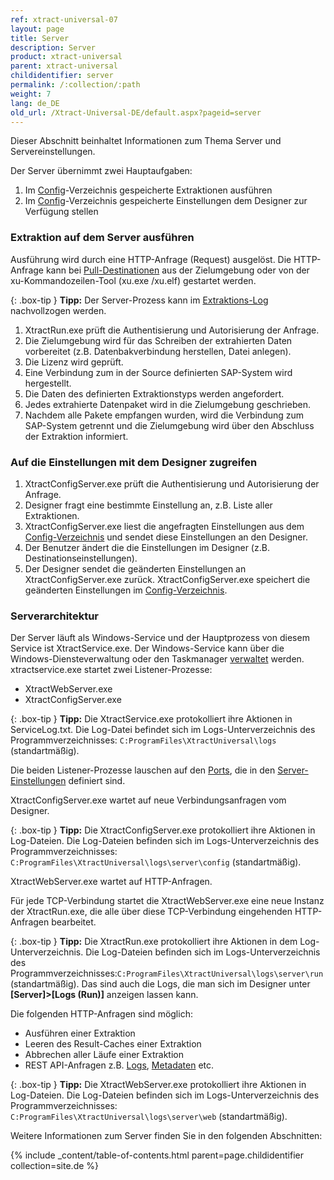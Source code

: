 ```yaml
---
ref: xtract-universal-07
layout: page
title: Server
description: Server
product: xtract-universal
parent: xtract-universal
childidentifier: server
permalink: /:collection/:path
weight: 7
lang: de_DE
old_url: /Xtract-Universal-DE/default.aspx?pageid=server
---
```


Dieser Abschnitt beinhaltet Informationen zum Thema Server und Servereinstellungen.

Der Server übernimmt zwei Hauptaufgaben:

1. Im [Config](./fortgeschrittene-techniken/backup-und-migration#konfigurationsdateien)-Verzeichnis gespeicherte Extraktionen ausführen 
2. Im [Config](./fortgeschrittene-techniken/backup-und-migration#konfigurationsdateien)-Verzeichnis gespeicherte Einstellungen dem Designer zur Verfügung stellen

### Extraktion auf dem Server ausführen

Ausführung wird durch eine HTTP-Anfrage (Request) ausgelöst. Die HTTP-Anfrage kann bei [Pull-Destinationen](./xu-destinationen#pull--und-push-destinationen) aus der Zielumgebung oder von der xu-Kommandozeilen-Tool (xu.exe /xu.elf) gestartet werden. 

{: .box-tip }
**Tipp:** Der Server-Prozess kann im [Extraktions-Log](./logging/extraktion-logging) nachvollzogen werden.

1. XtractRun.exe prüft die Authentisierung und Autorisierung der Anfrage. 
2. Die Zielumgebung wird für das Schreiben der extrahierten Daten vorbereitet (z.B. Datenbakverbindung herstellen, Datei anlegen).
3. Die Lizenz wird geprüft.
4. Eine Verbindung zum in der Source definierten SAP-System wird hergestellt.
5. Die Daten des definierten Extraktionstyps werden angefordert.
6. Jedes extrahierte Datenpaket wird in die Zielumgebung geschrieben.
7. Nachdem alle Pakete empfangen wurden, wird die Verbindung zum SAP-System getrennt und die Zielumgebung wird über den Abschluss der Extraktion informiert.


### Auf die Einstellungen mit dem Designer zugreifen

1. XtractConfigServer.exe prüft die Authentisierung und Autorisierung der Anfrage.
2. Designer fragt eine bestimmte Einstellung an, z.B. Liste aller Extraktionen. 
3. XtractConfigServer.exe liest die angefragten Einstellungen aus dem [Config-Verzeichnis](./fortgeschrittene-techniken/backup-und-migration#konfigurationsdateien) und sendet diese Einstellungen an den Designer.
4. Der Benutzer ändert die die Einstellungen im Designer (z.B. Destinationseinstellungen).
5. Der Designer sendet die geänderten Einstellungen an XtractConfigServer.exe zurück. XtractConfigServer.exe speichert die geänderten Einstellungen im [Config-Verzeichnis](./fortgeschrittene-techniken/backup-und-migration#konfigurationsdateien).


### Serverarchitektur

Der Server läuft als Windows-Service und der Hauptprozess von diesem Service ist XtractService.exe. Der Windows-Service kann über die Windows-Diensteverwaltung oder den Taskmanager [verwaltet](./server/server-starten) werden.
xtractservice.exe startet zwei Listener-Prozesse:
- XtractWebServer.exe
- XtractConfigServer.exe

{: .box-tip }
**Tipp:** Die XtractService.exe protokolliert ihre Aktionen in ServiceLog.txt. 
Die Log-Datei befindet sich im Logs-Unterverzeichnis des Programmverzeichnisses: `C:ProgramFiles\XtractUniversal\logs` (standartmäßig).


Die beiden Listener-Prozesse lauschen auf den [Ports](./server/ports), die in den [Server-Einstellungen](./server/server_einstellungen) definiert sind.

XtractConfigServer.exe wartet auf neue Verbindungsanfragen vom Designer. 

{: .box-tip }
**Tipp:** Die XtractConfigServer.exe protokolliert ihre Aktionen in Log-Dateien. 
Die Log-Dateien befinden sich im Logs-Unterverzeichnis des Programmverzeichnisses: `C:ProgramFiles\XtractUniversal\logs\server\config` (standartmäßig).

XtractWebServer.exe wartet auf HTTP-Anfragen. 

Für jede TCP-Verbindung startet die XtractWebServer.exe eine neue Instanz der XtractRun.exe, die alle über diese TCP-Verbindung eingehenden HTTP-Anfragen bearbeitet.

{: .box-tip }
**Tipp:** Die XtractRun.exe protokolliert ihre Aktionen in dem Log-Unterverzeichnis. 
Die Log-Dateien befinden sich im Logs-Unterverzeichnis des Programmverzeichnisses:`C:ProgramFiles\XtractUniversal\logs\server\run` (standartmäßig). 
Das sind auch die Logs, die man sich im Designer unter **[Server]>[Logs (Run)]** anzeigen lassen kann.

Die folgenden HTTP-Anfragen sind möglich:
- Ausführen einer Extraktion
- Leeren des Result-Caches einer Extraktion
- Abbrechen aller Läufe einer Extraktion
- REST API-Anfragen z.B. [Logs](./logging/log-zugriff-ueber-http), [Metadaten](./fortgeschrittene-techniken/metadaten-zugriff-ueber-http) etc.

{: .box-tip }
**Tipp:** Die XtractWebServer.exe protokolliert ihre Aktionen in Log-Dateien. 
Die Log-Dateien befinden sich im Logs-Unterverzeichnis des Programmverzeichnisses: `C:ProgramFiles\XtractUniversal\logs\server\web` (standartmäßig).

Weitere Informationen zum Server finden Sie in den folgenden Abschnitten:

{% include _content/table-of-contents.html parent=page.childidentifier collection=site.de %}

